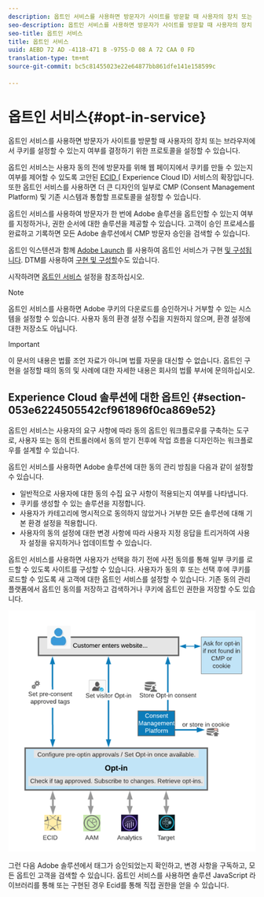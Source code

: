```yaml
---
description: 옵트인 서비스를 사용하면 방문자가 사이트를 방문할 때 사용자의 장치 또는 브라우저에서 쿠키를 설정할 수 있는지 여부를 결정하기 위한 프로토콜을 설정할 수 있습니다.
seo-description: 옵트인 서비스를 사용하면 방문자가 사이트를 방문할 때 사용자의 장치 또는 브라우저에서 쿠키를 설정할 수 있는지 여부를 결정하기 위한 프로토콜을 설정할 수 있습니다.
seo-title: 옵트인 서비스
title: 옵트인 서비스
uuid: AEBD 72 AD -4118-471 B -9755-D 08 A 72 CAA 0 FD
translation-type: tm+mt
source-git-commit: bc5c81455023e22e64877bb861dfe141e158599c

---
```



# 옵트인 서비스{#opt-in-service}

옵트인 서비스를 사용하면 방문자가 사이트를 방문할 때 사용자의 장치 또는 브라우저에서 쿠키를 설정할 수 있는지 여부를 결정하기 위한 프로토콜을 설정할 수 있습니다.

옵트인 서비스는 사용자 동의 전에 방문자를 위해 웹 페이지에서 쿠키를 만들 수 있는지 여부를 제어할 수 있도록 고안된 [ECID (](https://marketing.adobe.com/resources/help/en_US/mcvid/) Experience Cloud ID) 서비스의 확장입니다. 또한 옵트인 서비스를 사용하면 더 큰 디자인의 일부로 CMP (Consent Management Platform) 및 기존 시스템과 통합할 프로토콜을 설정할 수 있습니다.

옵트인 서비스를 사용하여 방문자가 한 번에 Adobe 솔루션을 옵트인할 수 있는지 여부를 지정하거나, 권한 순서에 대한 솔루션을 제공할 수 있습니다. 고객이 승인 프로세스를 완료하고 기록하면 모든 Adobe 솔루션에서 CMP 방문자 승인을 검색할 수 있습니다.

옵트인 익스텐션과 함께 [Adobe Launch](https://docs.adobelaunch.com/) 를 사용하여 옵트인 서비스가 구현 [및 구성됩니다](../../implementation-guides/opt-in-service/launch.md). DTM를 사용하여 [구현 및 구성할](../../implementation-guides/opt-in-service/optin-dtm.md)수도 있습니다.

시작하려면 [옵트인 서비스](../../implementation-guides/opt-in-service/getting-started.md) 설정을 참조하십시오.

>[!NOTE]
>
>옵트인 서비스를 사용하면 Adobe 쿠키의 다운로드를 승인하거나 거부할 수 있는 시스템을 설정할 수 있습니다. 사용자 동의 환경 설정 수집을 지원하지 않으며, 환경 설정에 대한 저장소도 아닙니다.

>[!IMPORTANT]
>
>이 문서의 내용은 법률 조언 자료가 아니며 법률 자문을 대신할 수 없습니다. 옵트인 구현을 설정할 때의 동의 및 사례에 대한 자세한 내용은 회사의 법률 부서에 문의하십시오.

## Experience Cloud 솔루션에 대한 옵트인 {#section-053e6224505542cf961896f0ca869e52}

옵트인 서비스는 사용자의 요구 사항에 따라 동의 옵트인 워크플로우를 구축하는 도구로, 사용자 또는 동의 컨트롤러에서 동의 받기 전후에 작업 흐름을 디자인하는 워크플로우를 설계할 수 있습니다.

옵트인 서비스를 사용하면 Adobe 솔루션에 대한 동의 관리 방침을 다음과 같이 설정할 수 있습니다.

* 일반적으로 사용자에 대한 동의 수집 요구 사항이 적용되는지 여부를 나타냅니다.
* 쿠키를 생성할 수 있는 솔루션을 지정합니다.
* 사용자가 카테고리에 명시적으로 동의하지 않았거나 거부한 모든 솔루션에 대해 기본 환경 설정을 적용합니다.
* 사용자의 동의 설정에 대한 변경 사항에 따라 사용자 지정 응답을 트리거하여 사용자 설정을 유지하거나 업데이트할 수 있습니다.

옵트인 서비스를 사용하면 사용자가 선택을 하기 전에 사전 동의를 통해 일부 쿠키를 로드할 수 있도록 사이트를 구성할 수 있습니다. 사용자가 동의 후 또는 선택 후에 쿠키를 로드할 수 있도록 새 고객에 대한 옵트인 서비스를 설정할 수 있습니다. 기존 동의 관리 플랫폼에서 옵트인 동의를 저장하고 검색하거나 쿠키에 옵트인 권한을 저장할 수도 있습니다.

![](assets/Opt-in-approval.png)

그런 다음 Adobe 솔루션에서 태그가 승인되었는지 확인하고, 변경 사항을 구독하고, 모든 옵트인 고객을 검색할 수 있습니다. 옵트인 서비스를 사용하면 솔루션 JavaScript 라이브러리를 통해 또는 구현된 경우 Ecid를 통해 직접 권한을 얻을 수 있습니다.
